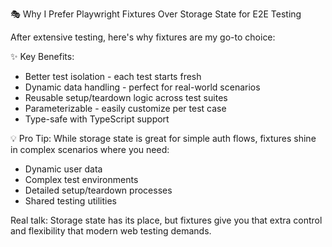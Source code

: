  🎭 Why I Prefer Playwright Fixtures Over Storage State for E2E Testing

After extensive testing, here's why fixtures are my go-to choice:

✨ Key Benefits:
- Better test isolation - each test starts fresh
- Dynamic data handling - perfect for real-world scenarios
- Reusable setup/teardown logic across test suites
- Parameterizable - easily customize per test case
- Type-safe with TypeScript support

💡 Pro Tip: While storage state is great for simple auth flows, fixtures shine in complex scenarios where you need:
- Dynamic user data
- Complex test environments
- Detailed setup/teardown processes
- Shared testing utilities

Real talk: Storage state has its place, but fixtures give you that extra control and flexibility that modern web testing demands.
